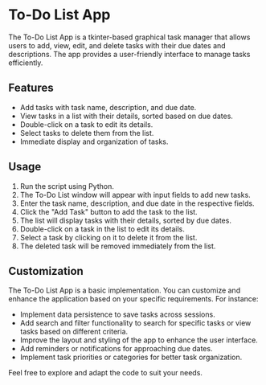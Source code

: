 # To-Do List App

The To-Do List App is a tkinter-based graphical task manager that allows users to add, view, edit, and delete tasks with their due dates and descriptions. The app provides a user-friendly interface to manage tasks efficiently.

## Features

- Add tasks with task name, description, and due date.
- View tasks in a list with their details, sorted based on due dates.
- Double-click on a task to edit its details.
- Select tasks to delete them from the list.
- Immediate display and organization of tasks.

## Usage

1. Run the script using Python.
2. The To-Do List window will appear with input fields to add new tasks.
3. Enter the task name, description, and due date in the respective fields.
4. Click the "Add Task" button to add the task to the list.
5. The list will display tasks with their details, sorted by due dates.
6. Double-click on a task in the list to edit its details.
7. Select a task by clicking on it to delete it from the list.
8. The deleted task will be removed immediately from the list.

## Customization

The To-Do List App is a basic implementation. You can customize and enhance the application based on your specific requirements. For instance:

- Implement data persistence to save tasks across sessions.
- Add search and filter functionality to search for specific tasks or view tasks based on different criteria.
- Improve the layout and styling of the app to enhance the user interface.
- Add reminders or notifications for approaching due dates.
- Implement task priorities or categories for better task organization.

Feel free to explore and adapt the code to suit your needs.
